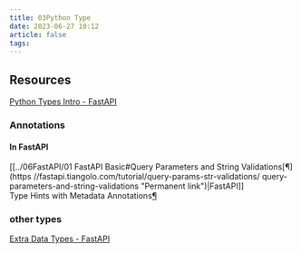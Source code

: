 ```yaml
---
title: 03Python Type
date: 2023-06-27 10:12
article: false
tags:
---
```


## Resources

[Python Types Intro - FastAPI](https://fastapi.tiangolo.com/python-types/#type-hints-with-metadata-annotations)

### Annotations
#### In FastAPI

[[../06FastAPI/01 FastAPI Basic#Query Parameters and String Validations[¶](https //fastapi.tiangolo.com/tutorial/query-params-str-validations/ query-parameters-and-string-validations "Permanent link")|FastAPI]]  
Type Hints with Metadata Annotations[¶](https://fastapi.tiangolo.com/python-types/#type-hints-with-metadata-annotations "Permanent link")

### other types

[Extra Data Types - FastAPI](https://fastapi.tiangolo.com/tutorial/extra-data-types/)
